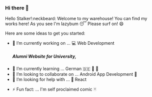 ### Hi there 👋

<!--
**iftakharopu/iftakharopu** is a ✨ _special_ ✨ repository because its `README.md` (this file) appears on your GitHub profile. -->
Hello Stalker!:neckbeard: Welcome to my warehouse! You can find my works here! As you see I'm lazybum :sleeping:
Please surf on! :smile:

Here are some ideas to get you started:

- 🔭 I’m currently working on ... :computer: Web Development 
    ##### Alumni Website for University, 
- 🌱 I’m currently learning ... German :de: :book: :beer:
- 👯 I’m looking to collaborate on ... Android App Development :notebook_with_decorative_cover:
- 🤔 I’m looking for help with ... :iphone: React
<!-- - 💬 Ask me about ...
- 📫 How to reach me: ... iftakharopu27@gmail.com
- 😄 Pronouns: ... ef-tae-kh-ar--o-pu :penguin: -->
- ⚡ Fun fact: ... I'm self proclaimed comic :black_joker: 


